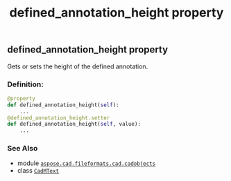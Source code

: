 ﻿---
title: defined_annotation_height property
second_title: Aspose.CAD for Python via .NET API References
description: 
type: docs
weight: 490
url: /python-net/aspose.cad.fileformats.cad.cadobjects/cadmtext/defined_annotation_height/
is_root: false
---

## defined_annotation_height property


Gets or sets the height of the defined annotation.
### Definition:
```python
@property
def defined_annotation_height(self):
    ...
@defined_annotation_height.setter
def defined_annotation_height(self, value):
    ...
```

### See Also
* module [`aspose.cad.fileformats.cad.cadobjects`](../../)
* class [`CadMText`](/cad/python-net/aspose.cad.fileformats.cad.cadobjects/cadmtext)
